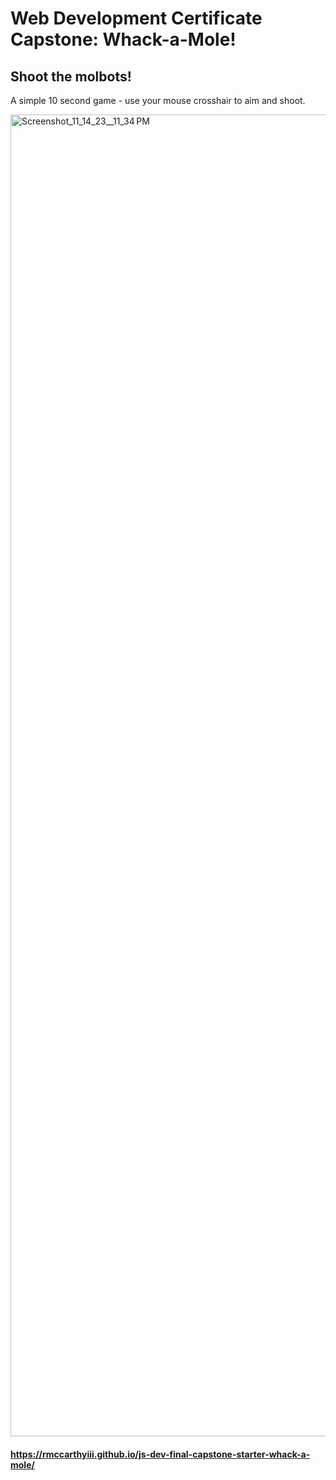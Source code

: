 # Web Development Certificate Capstone: Whack-a-Mole!

## Shoot the molbots!
A simple 10 second game - use your mouse crosshair to aim and shoot.

<img width="2115" alt="Screenshot_11_14_23__11_34 PM" src="https://github.com/rmccarthyiii/js-dev-final-capstone-starter-whack-a-mole/assets/25188255/b6f69c10-361a-41bc-baab-3a47502fb097">

#### https://rmccarthyiii.github.io/js-dev-final-capstone-starter-whack-a-mole/
